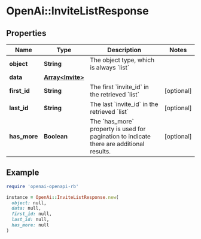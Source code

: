# OpenAi::InviteListResponse

## Properties

| Name | Type | Description | Notes |
| ---- | ---- | ----------- | ----- |
| **object** | **String** | The object type, which is always &#x60;list&#x60; |  |
| **data** | [**Array&lt;Invite&gt;**](Invite.md) |  |  |
| **first_id** | **String** | The first &#x60;invite_id&#x60; in the retrieved &#x60;list&#x60; | [optional] |
| **last_id** | **String** | The last &#x60;invite_id&#x60; in the retrieved &#x60;list&#x60; | [optional] |
| **has_more** | **Boolean** | The &#x60;has_more&#x60; property is used for pagination to indicate there are additional results. | [optional] |

## Example

```ruby
require 'openai-openapi-rb'

instance = OpenAi::InviteListResponse.new(
  object: null,
  data: null,
  first_id: null,
  last_id: null,
  has_more: null
)
```

